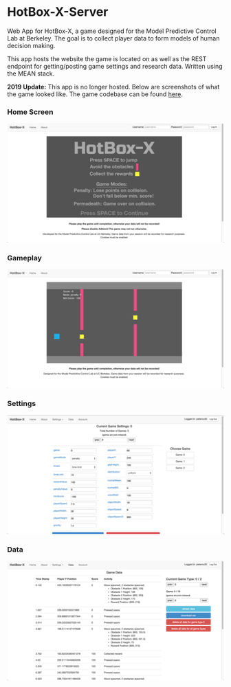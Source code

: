 # HotBox-X-Server
Web App for HotBox-X, a game designed for the Model Predictive Control Lab at Berkeley. The goal is to collect player data to form models of human decision making.

This app hosts the website the game is located on as well as the REST endpoint for getting/posting game settings and research data. Written using the MEAN stack.

**2019 Update:** This app is no longer hosted. Below are screenshots of what the game looked like. The game codebase can be found [here](https://github.com/peterxu30/HotBox-X).

### Home Screen
![Home](images/home.png)

### Gameplay
![Gameplay 1](images/gameplay.png)
<!--![Gameplay 2](images/gameplay2.png)-->

### Settings
![Settings](images/settings.png)

### Data
![Data](images/data.png)
